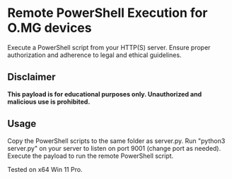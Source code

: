 # Remote PowerShell Execution for O.MG devices

Execute a PowerShell script from your HTTP(S) server.
Ensure proper authorization and adherence to legal and ethical guidelines.

## Disclaimer

**This payload is for educational purposes only. Unauthorized and malicious use is prohibited.**

## Usage
Copy the PowerShell scripts to the same folder as server.py.
Run "python3 server.py" on your server to listen on port 9001 (change port as needed).
Execute the payload to run the remote PowerShell script.

Tested on x64 Win 11 Pro.
